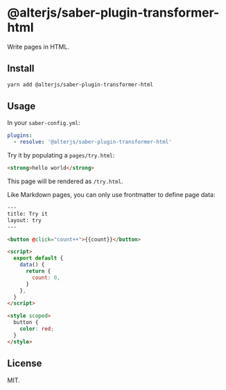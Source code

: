 # @alterjs/saber-plugin-transformer-html

Write pages in HTML.

## Install

```bash
yarn add @alterjs/saber-plugin-transformer-html
```

## Usage

In your `saber-config.yml`:

```yml
plugins:
  - resolve: '@alterjs/saber-plugin-transformer-html'
```

Try it by populating a `pages/try.html`:

```html
<strong>hello world</strong>
```

This page will be rendered as `/try.html`.

Like Markdown pages, you can only use frontmatter to define page data:

```html
---
title: Try it
layout: try
---

<button @click="count++">{{count}}</button>

<script>
  export default {
    data() {
      return {
        count: 0,
      }
    },
  }
</script>

<style scoped>
  button {
    color: red;
  }
</style>
```

## License

MIT.
